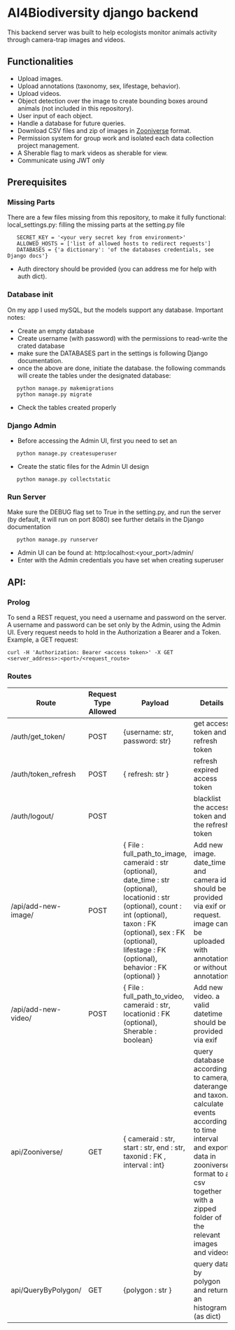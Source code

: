 # AI4Biodiversity django backend
This backend server was built to help ecologists monitor animals activity through camera-trap images and videos.

## Functionalities
* Upload images.
* Upload annotations (taxonomy, sex, lifestage, behavior).
* Upload videos.
* Object detection over the image to create bounding boxes around animals (not included in this repository).
* User input of each object.
* Handle a database for future queries.
* Download CSV files and zip of images in [Zooniverse](https://www.zooniverse.org/) format.
* Permission system for group work and isolated each data collection project management.
* A Sherable flag to mark videos as sherable for view.
* Communicate using JWT only

## Prerequisites
### Missing Parts
There are a few files missing from this repository, to make it fully functional:
local_settings.py: filling the missing parts at the setting.py file
```
   SECRET_KEY = '<your very secret key from environment>'
   ALLOWED_HOSTS = ['list of allowed hosts to redirect requests']
   DATABASES = {'a dictionary': 'of the databases credentials, see Django docs'}
```
* Auth directory should be provided (you can address me for help with auth dict).

### Database init
On my app I used mySQL, but the models support any database.
Important notes:
* Create an empty database
* Create username (with password) with the permissions to read-write the crated database
* make sure the DATABASES part in the settings is following Django documentation.
* once the above are done, initiate the database. the following commands will create the tables under the designated database:
```
   python manage.py makemigrations
   python manage.py migrate
```
* Check the tables created properly

### Django Admin
* Before accessing the Admin UI, first you need to set an
```
   python manage.py createsuperuser
```
* Create the static files for the Admin UI design
```
   python manage.py collectstatic
```

### Run Server
Make sure the DEBUG flag set to True in the setting.py, and run the server (by default, it will run on port 8080)
see further details in the Django documentation
```
   python manage.py runserver
```
* Admin UI can be found at: http:localhost:<your_port>/admin/
* Enter with the Admin credentials you have set when creating superuser

## API:
### Prolog
To send a REST request, you need a username and password on the server.
A username and password can be set only by the Admin, using the Admin UI.
Every request needs to hold in the Authorization a Bearer and a Token.
Example, a GET request:
```
curl -H 'Authorization: Bearer <access token>' -X GET <server_address>:<port>/<request_route>
```

### Routes

| Route | Request Type Allowed | Payload | Details |
| ----- | -------------------- | ------- | ------- |
| /auth/get_token/ | POST | {username: str, password: str} | get access token and refresh token |
| /auth/token_refresh | POST | { refresh: str } | refresh expired access token |
| /auth/logout/ | POST | | blacklist the access token and the refresh token | 
| /api/add-new-image/ | POST | { File : full_path_to_image, cameraid : str (optional), date_time : str (optional), locationid : str (optional), count : int (optional), taxon : FK (optional), sex : FK (optional), lifestage : FK (optional), behavior : FK (optional) } | Add new image. date_time and camera id should be provided via exif or request. image can be uploaded with annotation or without annotation |
| /api/add-new-video/ | POST | { File : full_path_to_video, cameraid : str, locationid : FK (optional), Sherable : boolean} | Add new video. a valid datetime should be provided via exif | 
| api/Zooniverse/ | GET | { cameraid : str, start : str, end : str, taxonid : FK , interval : int} | query database according to camera, daterange and taxon. calculate events according to time interval and export data in zooniverse format to a csv together with a zipped folder of the relevant images and videos|
| api/QueryByPolygon/ | GET | {polygon : str } | query data by polygon and return an histogram (as dict) |





  
